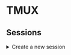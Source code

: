 # TMUX

## Sessions

<details><summary>Create a new session</summary>
<p>
```bash
tmux
  ```
  
```bash
tmux new
```

  ```bash
tmux new -s my-session
```
</p>
</details>
